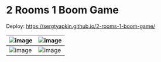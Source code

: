 # 2 Rooms 1 Boom Game
Deploy: https://sergtyapkin.github.io/2-rooms-1-boom-game/

| ![image](https://github.com/user-attachments/assets/25a9c1a9-7972-4de8-9e23-145131dfda11) | ![image](https://github.com/user-attachments/assets/10532c8b-2332-4cdb-b993-bf430f7f5d12) |
| --- | --- |
| ![image](https://github.com/user-attachments/assets/90718ec1-bf6c-4d88-8c4a-a880e303001e) | ![image](https://github.com/user-attachments/assets/582451f2-4a26-418c-96e6-9bbf71bff516) |
